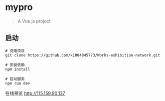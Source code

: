 # mypro

> A Vue.js project


## 启动

```
# 克隆项目
git clone https://github.com/k1004845773/Works-exhibition-network.git

# 安装依赖
npm install

# 启动服务
npm run dev
```
在线预览 http://115.159.90.137

